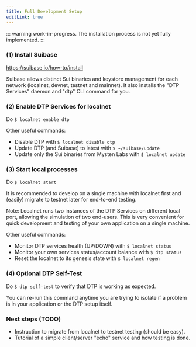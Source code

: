 ```yaml
---
title: Full Development Setup
editLink: true
---
```

::: warning
work-in-progress. The installation process is not yet fully implemented.
:::

### (1) Install Suibase
<https://suibase.io/how-to/install>

Suibase allows distinct Sui binaries and keystore management for each network (localnet, devnet, testnet and mainnet).
It also installs the "DTP Services" daemon and "dtp" CLI command for you.

### (2) Enable DTP Services for localnet
Do ```$ localnet enable dtp```

Other useful commands:

- Disable DTP with ```$ localnet disable dtp```
- Update DTP (and Suibase) to latest with ```$ ~/suibase/update```
- Update only the Sui binaries from Mysten Labs with ```$ localnet update```

### (3) Start local processes
Do ```$ localnet start```

It is recommended to develop on a single machine with localnet first and (easily) migrate to testnet later for end-to-end testing.

Note: Localnet runs two instances of the DTP Services on different local port, allowing the simulation of two end-users. This is very convenient for quick development and testing of your own application on a single machine.

Other useful commands:

- Monitor DTP services health (UP/DOWN) with ```$ localnet status```
- Monitor your own services status/account balance with ```$ dtp status```
- Reset the localnet to its genesis state with ```$ localnet regen```

### (4) Optional DTP Self-Test
Do ```$ dtp self-test``` to verify that DTP is working as expected.

You can re-run this command anytime you are trying to isolate if a problem is in your application or the DTP setup itself.


### Next steps (TODO)
-  Instruction to migrate from localnet to testnet testing (should be easy).
-  Tutorial of a simple client/server "echo" service and how testing is done.
